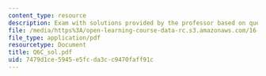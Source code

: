 ```yaml
---
content_type: resource
description: Exam with solutions provided by the professor based on queue,MST,Big-O.
file: /media/https%3A/open-learning-course-data-rc.s3.amazonaws.com/16-01-unified-engineering-i-ii-iii-iv-fall-2005-spring-2006/7479d1ce5945e5fcda3cc9470faff91c_Q6C_sol.pdf
file_type: application/pdf
resourcetype: Document
title: Q6C_sol.pdf
uid: 7479d1ce-5945-e5fc-da3c-c9470faff91c
---
```

